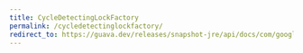 ```yaml
---
title: CycleDetectingLockFactory
permalink: /cycledetectinglockfactory/
redirect_to: https://guava.dev/releases/snapshot-jre/api/docs/com/google/common/util/concurrent/CycleDetectingLockFactory.html
---
```

